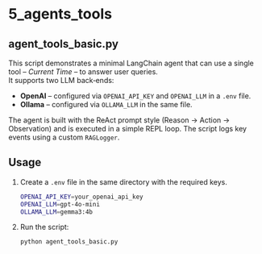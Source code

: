 # 5_agents_tools

## agent_tools_basic.py

This script demonstrates a minimal LangChain agent that can use a single
tool – *Current Time* – to answer user queries.  
It supports two LLM back‑ends:

* **OpenAI** – configured via ``OPENAI_API_KEY`` and ``OPENAI_LLM`` in a
  ``.env`` file.
* **Ollama** – configured via ``OLLAMA_LLM`` in the same file.

The agent is built with the ReAct prompt style (Reason → Action → Observation)
and is executed in a simple REPL loop.  The script logs key events using a
custom `RAGLogger`.

## Usage

1. Create a ``.env`` file in the same directory with the required keys.

   ```bash
   OPENAI_API_KEY=your_openai_api_key
   OPENAI_LLM=gpt-4o-mini
   OLLAMA_LLM=gemma3:4b
    ```

2. Run the script:

   ```bash
   python agent_tools_basic.py
    ```

